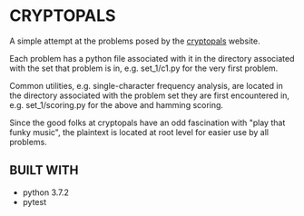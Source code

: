 # CRYPTOPALS

A simple attempt at the problems posed by the [cryptopals](https://cryptopals.com) website.

Each problem has a python file associated with it in the directory associated with the 
set that problem is in, e.g. set_1/c1.py for the very first problem.

Common utilities, e.g. single-character frequency analysis, are located in the directory
associated with the problem set they are first encountered in, e.g. set_1/scoring.py for 
the above and hamming scoring.

Since the good folks at cryptopals have an odd fascination with "play that funky music",
the plaintext is located at root level for easier use by all problems.

## BUILT WITH

* python 3.7.2
* pytest